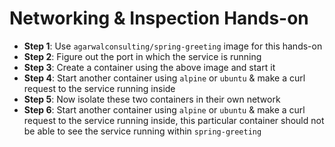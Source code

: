 # Networking & Inspection Hands-on

- **Step 1**: Use `agarwalconsulting/spring-greeting` image for this hands-on
- **Step 2**: Figure out the port in which the service is running
- **Step 3**: Create a container using the above image and start it
- **Step 4**: Start another container using `alpine` or `ubuntu` & make a curl request to the service running inside
- **Step 5**: Now isolate these two containers in their own network
- **Step 6**: Start another container using `alpine` or `ubuntu` & make a curl request to the service running inside, this particular container should not be able to see the service running within `spring-greeting`
